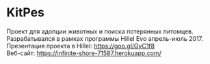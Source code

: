# KitPes
Проект для адопции животных и поиска потерянных питомцев.  
Разрабатывался в рамках программы Hillel Evo апрель-июль 2017.  
Презентация проекта в Hillel: https://goo.gl/GyC1f8  
Веб-сайт: https://infinite-shore-71587.herokuapp.com/
